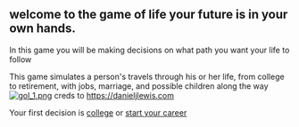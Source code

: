 ## welcome to the game of life your future is in your own hands.
 In this game you will be making decisions on what path you want your life to follow 
 
 This game simulates a person's travels through his or her life, from college to retirement, with jobs, marriage, and possible children along the way
 [![gol_1.png](https://s1.postimg.org/2o0m118idb/gol_1.png)](https://postimg.org/image/2o0m118id7/)
 creds to https://danieljlewis.com


Your first decision is [college](college.md) or [start your career](career.md)
